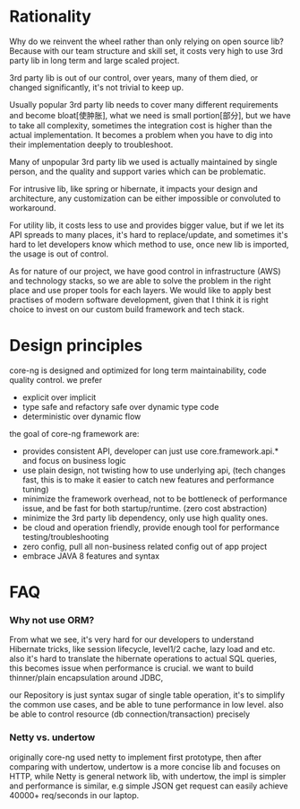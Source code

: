 # Rationality
Why do we reinvent the wheel rather than only relying on open source lib?
Because with our team structure and skill set, it costs very high to use 3rd party lib in long term and large scaled project.

3rd party lib is out of our control, over years, many of them died, or changed significantly, it's not trivial to keep up.

Usually popular 3rd party lib needs to cover many different requirements and become bloat[使肿胀], what we need is small portion[部分],
but we have to take all complexity, sometimes the integration cost is higher than the actual implementation.
It becomes a problem when you have to dig into their implementation deeply to troubleshoot.

Many of unpopular 3rd party lib we used is actually maintained by single person, and the quality and support varies which can be problematic.

For intrusive lib, like spring or hibernate, it impacts your design and architecture, any customization can be either impossible or convoluted to workaround.

For utility lib, it costs less to use and provides bigger value, but if we let its API spreads to many places,
it's hard to replace/update, and sometimes it's hard to let developers know which method to use, once new lib is imported, the usage is out of control.

As for nature of our project, we have good control in infrastructure (AWS) and technology stacks,
so we are able to solve the problem in the right place and use proper tools for each layers.
We would like to apply best practises of modern software development,
given that I think it is right choice to invest on our custom build framework and tech stack.

# Design principles
core-ng is designed and optimized for long term maintainability, code quality control. we prefer
* explicit over implicit
* type safe and refactory safe over dynamic type code
* deterministic over dynamic flow

the goal of core-ng framework are:

* provides consistent API, developer can just use core.framework.api.* and focus on business logic
* use plain design, not twisting how to use underlying api, (tech changes fast, this is to make it easier to catch new features and performance tuning)
* minimize the framework overhead, not to be bottleneck of performance issue, and be fast for both startup/runtime. (zero cost abstraction)
* minimize the 3rd party lib dependency, only use high quality ones.
* be cloud and operation friendly, provide enough tool for performance testing/troubleshooting
* zero config, pull all non-business related config out of app project
* embrace JAVA 8 features and syntax

# FAQ
### Why not use ORM?
From what we see, it's very hard for our developers to understand Hibernate tricks,
like session lifecycle, level1/2 cache, lazy load and etc.
also it's hard to translate the hibernate operations to actual SQL queries,
this becomes issue when performance is crucial. we want to build thinner/plain encapsulation around JDBC,

our Repository is just syntax sugar of single table operation, it's to simplify the common use cases, and be able to tune performance in low level.
also be able to control resource (db connection/transaction) precisely

### Netty vs. undertow
originally core-ng used netty to implement first prototype, then after comparing with undertow,
undertow is a more concise lib and focuses on HTTP, while Netty is general network lib,
with undertow, the impl is simpler and performance is similar, e.g simple JSON get request can easily achieve 40000+ req/seconds in our laptop.
